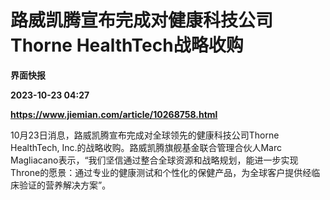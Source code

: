# 路威凯腾宣布完成对健康科技公司Thorne HealthTech战略收购
**界面快报**

**2023-10-23 04:27**

**https://www.jiemian.com/article/10268758.html**

10月23日消息，路威凯腾宣布完成对全球领先的健康科技公司Thorne HealthTech, Inc.的战略收购。路威凯腾旗舰基金联合管理合伙人Marc Magliacano表示，“我们坚信通过整合全球资源和战略规划，能进一步实现Throne的愿景：通过专业的健康测试和个性化的保健产品，为全球客户提供经临床验证的营养解决方案”。